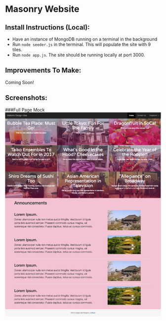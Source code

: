 # Masonry Website 
## Install Instructions (Local): 
 - Have an instance of MongoDB running on a terminal in the background
 - Run `node seeder.js` in the terminal. This will populate the site with 9 tiles.
 - Run `node app.js`. The site should be running locally at port 3000.

 
## Improvements To Make: 
Coming Soon!

## Screenshots: 
###Full Page Mock
![Full Page Mock](https://raw.githubusercontent.com/cecdelr/Masonry-Website/master/screenshots/img1.png)